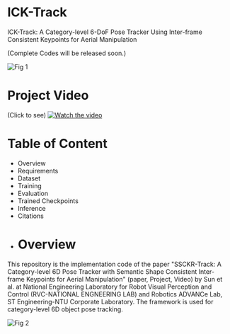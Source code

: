 # ICK-Track
ICK-Track: A Category-level 6-DoF Pose Tracker Using Inter-frame Consistent Keypoints for Aerial Manipulation

(Complete Codes will be released soon.)

![Fig 1](https://user-images.githubusercontent.com/26479294/145342668-6edc42cf-2d34-4d28-870d-ce99dc20b8b1.jpg)
# Project Video
(Click to see)
[![Watch the video](https://img.youtube.com/vi/TDmsd99Apzc/maxresdefault.jpg)](https://youtu.be/TDmsd99Apzc)
# Table of Content
- Overview
- Requirements
- Dataset
- Training
- Evaluation
- Trained Checkpoints
- Inference
- Citations
- # Overview
This repository is the implementation code of the paper "SSCKR-Track: A Category-level 6D Pose Tracker with Semantic Shape Consistent Inter-frame Keypoints for Aerial Manipulation" (paper, Project, Video) by Sun et al. at National Engineering Laboratory for Robot Visual Perception and Control (RVC-NATIONAL ENGNEERING LAB) and Robotics ADVANCe Lab, ST Engineering-NTU Corporate Laboratory. The framework is used for category-level 6D object pose tracking.

![Fig 2](https://user-images.githubusercontent.com/26479294/148226624-13368b43-075d-43e0-8e6a-642f207ad0ff.jpg)
